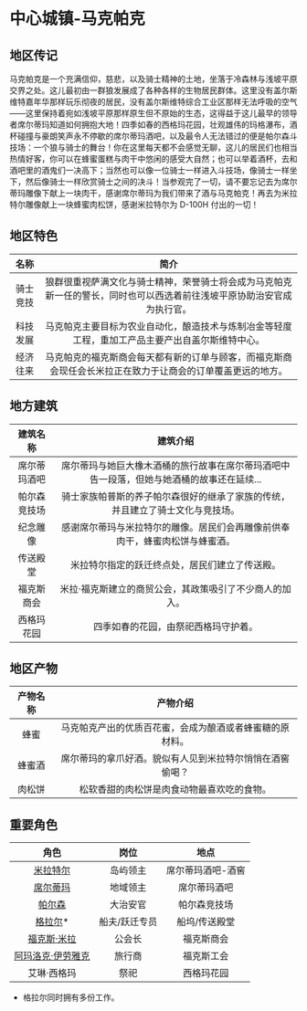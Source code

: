 # 中心城镇-马克帕克


## 地区传记
马克帕克是一个充满信仰，慈悲，以及骑士精神的土地，坐落于冷森林与浅坡平原交界之处。这儿最初由一群狼发展成了各种各样的生物居民群体。这里没有盖尔斯维特嘉年华那样玩乐彻夜的居民，没有盖尔斯维特综合工业区那样无法呼吸的空气——这里保持着宛如浅坡平原那样原生但不原始的生态，这得益于这儿最早的领导者席尔蒂玛知道如何拥抱大地！四季如春的西格玛花园，壮观雄伟的玛格瀑布，酒杯碰撞与豪朗笑声永不停歇的席尔蒂玛酒吧，以及最令人无法错过的便是帕尔森斗技场：一个狼与骑士的舞台！你在这里每天都不会感觉无聊，这儿的居民们也相当热情好客，你可以在蜂蜜蛋糕与肉干中悠闲的感受大自然；也可以举着酒杯，去和酒吧里的酒鬼们一决高下；当然也可以像一位骑士一样进入斗技场，像骑士一样坐下，然后像骑士一样欣赏骑士之间的决斗！当参观完了一切，请不要忘记去为席尔蒂玛雕像下献上一块肉干，感谢席尔蒂玛为我们带来了酒与马克帕克！再去为米拉特尔雕像献上一块蜂蜜肉松饼，感谢米拉特尔为 D-100H 付出的一切！

## 地区特色
|名称|简介|
|:---:|:---:|
|骑士竞技|狼群很重视萨满文化与骑士精神，荣誉骑士将会成为马克帕克新一任的警长，同时也可以西选着前往浅坡平原协助治安官成为执行官。|
|科技发展|马克帕克主要目标为农业自动化，酿造技术与炼制冶金等轻度工程，重加工产品主要产出自盖尔斯维特中心。|
|经济往来|马克帕克的福克斯商会每天都有新的订单与顾客，而福克斯商会现任会长米拉正在致力于让商会的订单覆盖更远的地方。|

## 地方建筑
|建筑名称|建筑介绍|
|:---:|:---:|
|席尔蒂玛酒吧|席尔蒂玛与她巨大橡木酒桶的旅行故事在席尔蒂玛酒吧中告一段落，但她与她酒桶的故事还在延续...|
|帕尔森竞技场|骑士家族帕普斯的养子帕尔森很好的继承了家族的传统，并且建立了骑士文化与竞技场。|
|纪念雕像|感谢席尔蒂玛与米拉特尔的雕像。居民们会再雕像前供奉肉干，蜂蜜肉松饼与蜂蜜酒。|
|传送殿堂|米拉特尔指定的跃迁终点处，居民们建立了传送殿。|
|福克斯商会|米拉·福克斯建立的商贸公会，其政策吸引了不少商人的加入。|
|西格玛花园|四季如春的花园，由祭祀西格玛守护着。|

## 地区产物
|产物名称|产物介绍|
|:---:|:---:|
|蜂蜜|马克帕克产出的优质百花蜜，会成为酿酒或者蜂蜜糖的原材料。|
|蜂蜜酒|席尔蒂玛的拿爪好酒。貌似有人见到米拉特尔悄悄在酒窖偷喝？|
|肉松饼|松软香甜的肉松饼是肉食动物最喜欢吃的食物。|

## 重要角色
|角色|岗位|地点|
|:---:|:---:|:---:|
|[米拉特尔](../people/Miratl.md)|岛屿领主|席尔蒂玛酒吧-酒窖|
|[席尔蒂玛](../people/Siltima.md)|地域领主|席尔蒂玛酒吧|
|[帕尔森](../people/Parson.md)|大治安官|帕尔森竞技场|
|[格拉尔](../people/Glar.md)*|船夫/跃迁专员|船坞/传送殿堂|
|[福克斯·米拉](../people/Miri.md)|公会长|福克斯商会|
|[阿玛洛克·伊劳雅克](../people/Illaujaq.md)|旅行商|福克斯工会|
|艾琳·西格玛|祭祀|西格玛花园|

* 格拉尔同时拥有多份工作。
